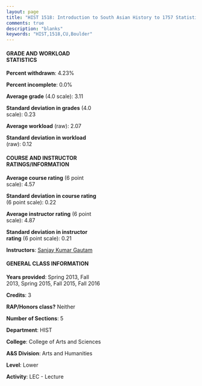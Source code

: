 ```yaml
---
layout: page
title: "HIST 1518: Introduction to South Asian History to 1757 Statistics"
comments: true
description: "blanks"
keywords: "HIST,1518,CU,Boulder"
---
```

<head>
<script src="https://ajax.googleapis.com/ajax/libs/jquery/2.1.3/jquery.min.js"></script>
<script src="https://dl.dropboxusercontent.com/s/pc42nxpaw1ea4o9/highcharts.js?dl=0"></script>
<!-- <script src="../assets/js/highcharts.js"></script> -->
<style type="text/css">@font-face {
	font-family: "Bebas Neue";
	src: url(https://www.filehosting.org/file/details/544349/BebasNeue Regular.otf) format("opentype");
	}
	h1.Bebas { 
		font-family: "Bebas Neue", Verdana, Tahoma;
	}
</style>
</head>
<body>
	<div id="container" style="float: right; width: 45%; height: 88%; margin-left: 2.5%; margin-right: 2.5%;"></div>
	<script language="JavaScript">
		$(document).ready(function() {
		var chart = {type: 'column'};
		var title = {text: 'Grade Distribution'};
		var xAxis = {categories: ['A','B','C','D','F'],crosshair: true};
		var yAxis = {min: 0,title: {text: 'Percentage'}};
		var tooltip = {headerFormat: '<center><b><span style="font-size:20px">{point.key}</span></b></center>',
		               pointFormat: '<td style="padding:0"><b>{point.y:.1f}%</b></td>',
		               footerFormat: '</table>',shared: true,useHTML: true};
		var plotOptions = {column: {pointPadding: 0.0,borderWidth: 0}};  
		var credits = {enabled: false};var series= [{name: 'Percent',data: [30.85,56.82,8.33,2.04,1.97,]}];
		var json = {};
		json.chart = chart;
		json.title = title;
		json.tooltip = tooltip;
		json.xAxis = xAxis;
		json.yAxis = yAxis;  
		json.series = series;
		json.plotOptions = plotOptions;  
		json.credits = credits;
		$('#container').highcharts(json);
	});
	</script>
</body>
			   
#### GRADE AND WORKLOAD STATISTICS

**Percent withdrawn**: 4.23%

**Percent incomplete**: 0.0%

**Average grade** (4.0 scale): 3.11

**Standard deviation in grades** (4.0 scale): 0.23

**Average workload** (raw): 2.07

**Standard deviation in workload** (raw): 0.12

#### COURSE AND INSTRUCTOR RATINGS/INFORMATION

**Average course rating** (6 point scale): 4.57

**Standard deviation in course rating** (6 point scale): 0.22

**Average instructor rating** (6 point scale): 4.87

**Standard deviation in instructor rating** (6 point scale): 0.21

**Instructors**: <a href='../../instructors/Sanjay_Kumar_Gautam'>Sanjay Kumar Gautam</a>

#### GENERAL CLASS INFORMATION

**Years provided**: Spring 2013, Fall 2013, Spring 2015, Fall 2015, Fall 2016

**Credits**: 3

**RAP/Honors class?** Neither

**Number of Sections**: 5

**Department**: HIST

**College**: College of Arts and Sciences

**A&S Division**: Arts and Humanities

**Level**: Lower

**Activity**: LEC - Lecture

